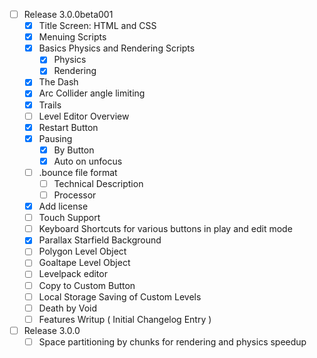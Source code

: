  - [ ] Release 3.0.0beta001
   - [x] Title Screen: HTML and CSS
   - [x] Menuing Scripts
   - [x] Basics Physics and Rendering Scripts
      - [x] Physics
      - [x] Rendering
   - [x] The Dash
   - [x] Arc Collider angle limiting
   - [x] Trails
   - [ ] Level Editor Overview
   - [x] Restart Button
   - [x] Pausing
     - [x] By Button
     - [x] Auto on unfocus
   - [ ] .bounce file format
     - [ ] Technical Description
     - [ ] Processor
   - [x] Add license
   - [ ] Touch Support
   - [ ] Keyboard Shortcuts for various buttons in play and edit mode
   - [x] Parallax Starfield Background
   - [ ] Polygon Level Object
   - [ ] Goaltape Level Object
   - [ ] Levelpack editor
   - [ ] Copy to Custom Button
   - [ ] Local Storage Saving of Custom Levels
   - [ ] Death by Void
   - [ ] Features Writup ( Initial Changelog Entry )
 - [ ] Release 3.0.0
   - [ ] Space partitioning by chunks for rendering and physics speedup
